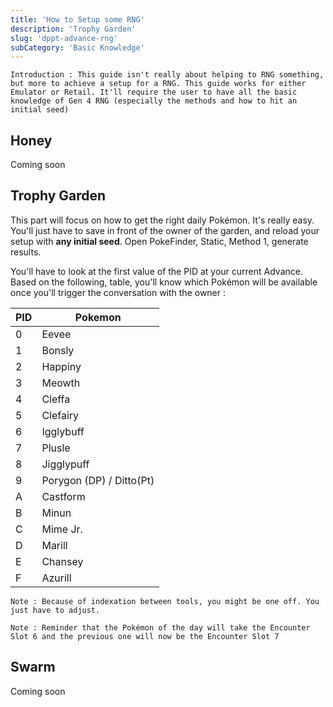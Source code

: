 ```yaml
---
title: 'How to Setup some RNG'
description: 'Trophy Garden'
slug: 'dppt-advance-rng'
subCategory: 'Basic Knowledge'
---
```


```
Introduction : This guide isn't really about helping to RNG something, but more to achieve a setup for a RNG. This guide works for either Emulator or Retail. It'll require the user to have all the basic knowledge of Gen 4 RNG (especially the methods and how to hit an initial seed)
```

## Honey

Coming soon

## Trophy Garden

This part will focus on how to get the right daily Pokémon. It's really easy. You'll just have to save in front of the owner of the garden, and reload your setup with **any initial seed**. Open PokeFinder, Static, Method 1, generate results.

You'll have to look at the first value of the PID at your current Advance. Based on the following, table, you'll know which Pokémon will be available once you'll trigger the conversation with the owner :

| PID | Pokemon   |
| --- | -------   |
| 0   |Eevee      |
| 1   |Bonsly     |
| 2   |Happiny    |
| 3   |Meowth     |
| 4   |Cleffa     |
| 5   |Clefairy   |
| 6   |Igglybuff  |
| 7   |Plusle     |
| 8   |Jigglypuff |
| 9   |Porygon (DP) / Ditto(Pt) |
| A   |Castform |
| B   |Minun    |
| C   |Mime Jr. |
| D   |Marill   |
| E   |Chansey  |
| F   |Azurill  |

```
Note : Because of indexation between tools, you might be one off. You just have to adjust.
```

```
Note : Reminder that the Pokémon of the day will take the Encounter Slot 6 and the previous one will now be the Encounter Slot 7
```


## Swarm

Coming soon